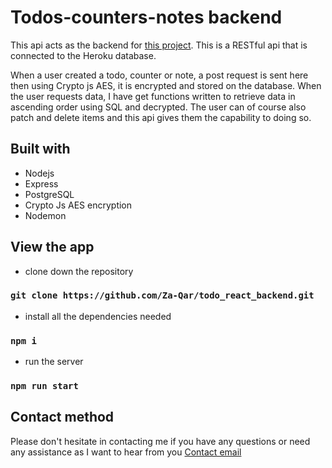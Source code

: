 # Todos-counters-notes backend


This api acts as the backend for [this project](https://github.com/Za-Qar/react_todo). This is a RESTful api that is connected to the Heroku database. 

When a user created a todo, counter or note, a post request is sent here then using Crypto js AES, it is encrypted and stored on the database. When the user requests data, I have get functions written to retrieve data in ascending order using SQL and decrypted. The user can of course also patch and delete items and this api gives them the capability to doing so.


## Built with

* Nodejs
* Express
* PostgreSQL
* Crypto Js AES encryption
* Nodemon


## View the app

* clone down the repository
### `git clone https://github.com/Za-Qar/todo_react_backend.git`


* install all the dependencies needed
### `npm i`


* run the server
### `npm run start`


## Contact method


Please don't hesitate in contacting me if you have any questions or need any assistance as I want to hear from you
[Contact email](mailto:za.qa@outlook.com?subject=[GitHub]%20Todos%20Counters%20Notes%20Backend)
